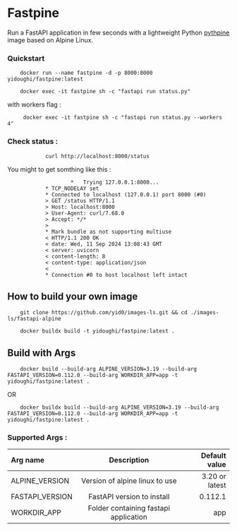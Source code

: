 # Fastpine 

Run a FastAPI application in few seconds with a lightweight Python [pythpine](../python-alpine/README.md) image based on Alpine Linux.

### Quickstart

        docker run --name fastpine -d -p 8000:8000 yidoughi/fastpine:latest
        
        docker exec -it fastpine sh -c "fastapi run status.py"

with workers flag :

         docker exec -it fastpine sh -c "fastapi run status.py --workers 4"

  ### Check status : 
  
                curl http://localhost:8000/status 

You might to get somthing like this :


                        *   Trying 127.0.0.1:8000...
                * TCP_NODELAY set
                * Connected to localhost (127.0.0.1) port 8000 (#0)
                > GET /status HTTP/1.1
                > Host: localhost:8000
                > User-Agent: curl/7.68.0
                > Accept: */*
                >
                * Mark bundle as not supporting multiuse
                < HTTP/1.1 200 OK
                < date: Wed, 11 Sep 2024 13:08:43 GMT
                < server: uvicorn
                < content-length: 8
                < content-type: application/json
                <
                * Connection #0 to host localhost left intact   

## How to build your own image 

        git clone https://github.com/yid0/images-ls.git && cd ./images-ls/fastapi-alpine

        docker buildx build -t yidoughi/fastpine:latest .      

## Build with Args

        docker build --build-arg ALPINE_VERSION=3.19 --build-arg FASTAPI_VERSION=0.112.0 --build-arg WORKDIR_APP=app -t yidoughi/fastpine:latest .

OR

        docker buildx build --build-arg ALPINE_VERSION=3.19 --build-arg FASTAPI_VERSION=0.112.0 --build-arg WORKDIR_APP=app -t yidoughi/fastpine:latest .


### Supported Args :

| Arg name  | Description          | Default value |
| :--------------- |:---------------:| -----------------:|
| ALPINE_VERSION  | Version of alpine linux to use |  3.20 or latest |
| FASTAPI_VERSION | FastAPI version to install | 0.112.1 
| WORKDIR_APP     | Folder containing fastapi application |   app |
